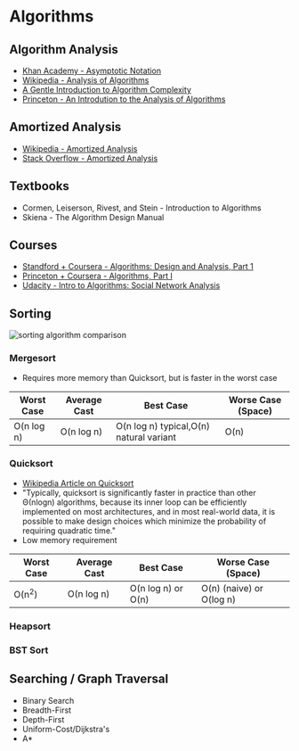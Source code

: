 # Algorithms

## Algorithm Analysis
* [Khan Academy - Asymptotic Notation](https://www.khanacademy.org/computing/computer-science/algorithms/asymptotic-notation/a/asymptotic-notation)
* [Wikipedia - Analysis of Algorithms](https://en.wikipedia.org/wiki/Analysis_of_algorithms)
* [A Gentle Introduction to Algorithm Complexity](http://discrete.gr/complexity/)
* [Princeton - An Introdution to the Analysis of Algorithms](http://aofa.cs.princeton.edu/home/)

## Amortized Analysis
* [Wikipedia - Amortized Analysis](https://en.wikipedia.org/wiki/Amortized_analysis)
* [Stack Overflow - Amortized Analysis](http://stackoverflow.com/questions/11102585/what-is-amortized-analysis-of-algorithms)

## Textbooks
* Cormen, Leiserson, Rivest, and Stein - Introduction to Algorithms
* Skiena - The Algorithm Design Manual

## Courses
* [Standford + Coursera - Algorithms: Design and Analysis, Part 1](https://www.coursera.org/course/algo)
* [Princeton + Coursera - Algorithms, Part I](https://www.coursera.org/course/algs4partI)
* [Udacity - Intro to Algorithms: Social Network Analysis](https://www.udacity.com/course/intro-to-algorithms--cs215)

## Sorting
![sorting algorithm comparison](https://d262ilb51hltx0.cloudfront.net/max/800/1*w3vKy_JFKd50dixxFkpPPg.png)

### Mergesort
  * Requires more memory than Quicksort, but is faster in the worst case

| Worst Case | Average Cast | Best Case                               | Worse Case (Space) |
|------------|--------------|-----------------------------------------|--------------------|
| O(n log n) | O(n log n)   | O(n log n) typical,O(n) natural variant | O(n)               |

### Quicksort
 * [Wikipedia Article on Quicksort](https://en.wikipedia.org/wiki/Quicksort)
 * "Typically, quicksort is significantly faster in practice than other Θ(nlogn) algorithms, because its inner loop can be efficiently implemented on most architectures, and in most real-world data, it is possible to make design choices which minimize the probability of requiring quadratic time."
 * Low memory requirement

| Worst Case       | Average Cast | Best Case          | Worse Case (Space)       |
|------------------|--------------|--------------------|--------------------------|
| O(n<sup>2</sup>) | O(n log n)   | O(n log n) or O(n) | O(n) (naive) or O(log n) |

### Heapsort

### BST Sort

## Searching / Graph Traversal
* Binary Search
* Breadth-First
* Depth-First
* Uniform-Cost/Dijkstra's
* A*
